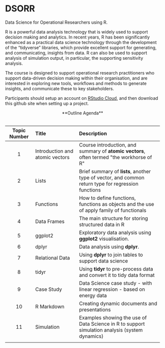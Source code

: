 # DSORR
Data Science for Operational Researchers using R. 

R is a powerful data analysis technology that is widely used to support decision making and analytics.
In recent years, R has been significantly enhanced as a practical data science technology through the
development of the “tidyverse” libraries, which provide excellent support for generating, and
communicating, insights from data. R can also be used to support analysis of simulation output, in
particular, the supporting sensitivity analysis.

The course is designed to support operational research practitioners who support data-driven decision making
within their organisation, and are interested in exploring new tools, workflows and methods to
generate insights, and communicate these to key stakeholders.

Participants should setup an account on [RStudio Cloud](https://rstudio.cloud), and then download this github site when setting up a project.

<center>**Outline Agenda**</center>
<br>

|Topic Number| Title| Description |
|:------:|:------|:-----------|
|1 | Introduction and atomic vectors | Course introduction, and summary of **atomic vectors**, often termed "the workhorse of R"|
|2 | Lists |Brief summary of **lists**, another type of vector, and common return type for regression functions|
|3 | Functions       | How to define functions, functions as objects and the use of apply family of functionals|
|4 | Data Frames     | The main structure for storing structured data in R  |
|5 | ggplot2         | Exploratory data analysis using **ggplot2** visualisation. |
|6 | dplyr           | Data analysis using **dplyr**. |
|7 | Relational Data | Using **dplyr** to join tables to support data science  |
|8 | tidyr | Using **tidyr** to pre-process data and convert it to tidy data format |
|9 | Case Study | Data Science case study - with linear regression -  based on energy data |
|10 | R Markdown | Creating dynamic documents and presentations |
|11 | Simulation | Examples showing the use of Data Science in R to support simulation analysis (system dynamics) |
||  |  |



